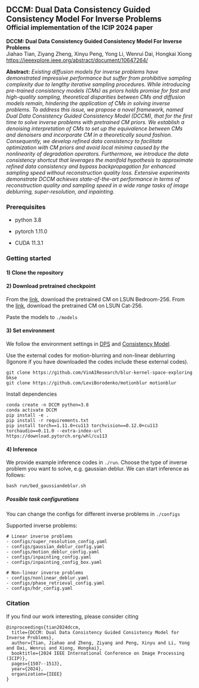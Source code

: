 ## DCCM: Dual Data Consistency Guided Consistency Model For Inverse Problems <br><sub>Official implementation of the ICIP 2024 paper

**DCCM: Dual Data Consistency Guided Consistency Model For Inverse Problems** <br>
Jiahao Tian, Ziyang Zheng, Xinyu Peng, Yong Li, Wenrui Dai, Hongkai Xiong
https://ieeexplore.ieee.org/abstract/document/10647264/

**Abstract:** *Existing diffusion models for inverse problems have demonstrated impressive performance but suffer from prohibitive sampling complexity due to lengthy iterative sampling procedures. While introducing pre-trained consistency models (CMs) as priors holds promise for fast and high-quality sampling, theoretical disparities between CMs and diffusion models remain, hindering the application of CMs in solving inverse problems. To address this issue, we propose a novel framework, named Dual Data Consistency Guided Consistency Model (DCCM), that for the first time to solve inverse problems with pretrained CM priors. We establish a denoising interpretation of CMs to set up the equivalence between CMs and denoisers and incorporate CM in a theoretically sound fashion. Consequently, we develop refined data consistency to facilitate optimization with CM priors and avoid local minima caused by the nonlinearity of degradation operators. Furthermore, we introduce the data consistency shortcut that leverages the manifold hypothesis to approximate refined data consistency and bypass backpropagation for enhanced sampling speed without reconstruction quality loss. Extensive experiments demonstrate DCCM achieves state-of-the-art performance in terms of reconstruction quality and sampling speed in a wide range tasks of image deblurring, super-resolution, and inpainting.*


### Prerequisites
- python 3.8

- pytorch 1.11.0

- CUDA 11.3.1

### Getting started 

#### 1) Clone the repository

#### 2) Download pretrained checkpoint
From the [link](https://openaipublic.blob.core.windows.net/consistency/cd_bedroom256_lpips.pt), download the pretrained CM on LSUN Bedroom-256.
From the [link](https://openaipublic.blob.core.windows.net/consistency/cd_cat256_lpips.pt), download the pretrained CM on LSUN Cat-256.

Paste the models to  ```./models```

#### 3) Set environment
We follow the environment settings in [DPS](https://github.com/DPS2022/diffusion-posterior-sampling) and [Consistency Model](https://github.com/openai/consistency_models).

Use the external codes for motion-blurring and non-linear deblurring (Igonore if you have downloaded the codes include these external codes). 

```
git clone https://github.com/VinAIResearch/blur-kernel-space-exploring bkse
git clone https://github.com/LeviBorodenko/motionblur motionblur
```

Install dependencies

```
conda create -n DCCM python=3.8
conda activate DCCM
pip install -e .
pip install -r requirements.txt
pip install torch==1.11.0+cu113 torchvision==0.12.0+cu113 torchaudio==0.11.0 --extra-index-url https://download.pytorch.org/whl/cu113
```

#### 4) Inference
We provide example inference codes in ```./run```.
Choose the type of inverse problem you want to solve, e.g. gaussian deblur. We can start inference as follows:
```
bash run/bed_gaussiandeblur.sh
```
##### Possible task configurations
You can change the configs for different inverse problems in ```./configs```

Supported inverse problems:
```
# Linear inverse problems
- configs/super_resolution_config.yaml
- configs/gaussian_deblur_config.yaml
- configs/motion_deblur_config.yaml
- configs/inpainting_config.yaml
- configs/inpainting_config_box.yaml

# Non-linear inverse problems
- configs/nonlinear_deblur.yaml
- configs/phase_retrieval_config.yaml
- configs/hdr_config.yaml
```
### Citation
If you find our work interesting, please consider citing
```
@inproceedings{tian2024dccm,
  title={DCCM: Dual Data Consistency Guided Consistency Model for Inverse Problems},
  author={Tian, Jiahao and Zheng, Ziyang and Peng, Xinyu and Li, Yong and Dai, Wenrui and Xiong, Hongkai},
  booktitle={2024 IEEE International Conference on Image Processing (ICIP)},
  pages={1507--1513},
  year={2024},
  organization={IEEE}
}
```

